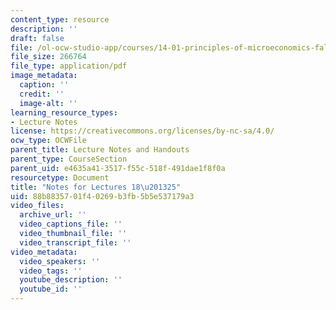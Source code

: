 ```yaml
---
content_type: resource
description: ''
draft: false
file: /ol-ocw-studio-app/courses/14-01-principles-of-microeconomics-fall-2018/88b8835701f40269b3fb5b5e537179a3_MIT14_01F18_lec18_25.pdf
file_size: 266764
file_type: application/pdf
image_metadata:
  caption: ''
  credit: ''
  image-alt: ''
learning_resource_types:
- Lecture Notes
license: https://creativecommons.org/licenses/by-nc-sa/4.0/
ocw_type: OCWFile
parent_title: Lecture Notes and Handouts
parent_type: CourseSection
parent_uid: e4635a41-3517-f55c-518f-491dae1f8f0a
resourcetype: Document
title: "Notes for Lectures 18\u201325"
uid: 88b88357-01f4-0269-b3fb-5b5e537179a3
video_files:
  archive_url: ''
  video_captions_file: ''
  video_thumbnail_file: ''
  video_transcript_file: ''
video_metadata:
  video_speakers: ''
  video_tags: ''
  youtube_description: ''
  youtube_id: ''
---
```


